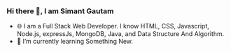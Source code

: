 ### Hi there 👋, I am Simant Gautam
- 🌐 I am a Full Stack Web Developer. I know HTML, CSS, Javascript, Node.js, expressJs, MongoDB, Java, and Data Structure And Algorithm.
- 🌱 I’m currently learning Something New.

<!--
**simantgautam/simantgautam** is a ✨ _special_ ✨ repository because its `README.md` (this file) appears on your GitHub profile.

Here are some ideas to get you started:

- 🔭 I’m currently working on ...
- 🌱 I’m currently learning ...
- 👯 I’m looking to collaborate on ...
- 🤔 I’m looking for help with ...
- 💬 Ask me about ...
- 📫 How to reach me: ...
- 😄 Pronouns: ...
- ⚡ Fun fact: ...
-->
